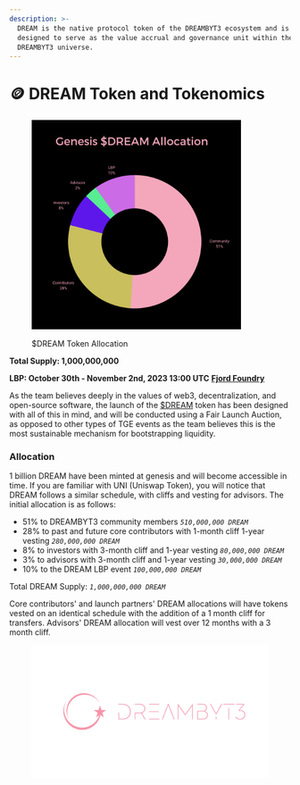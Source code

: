 ```yaml
---
description: >-
  DREAM is the native protocol token of the DREAMBYT3 ecosystem and is currently
  designed to serve as the value accrual and governance unit within the
  DREAMBYT3 universe.
---
```


# 🪙 DREAM Token and Tokenomics



<figure><img src="../.gitbook/assets/DREAM_Tokenomics_Black_BG.png" alt="" width="375"><figcaption><p>$DREAM Token Allocation</p></figcaption></figure>

**Total Supply: 1,000,000,000**

**LBP: October 30th - November 2nd, 2023 13:00 UTC** [**Fjord Foundry**](https://fjordfoundry.com/pools/mainnet/0x80bA1773E82070c284907EAEe2Ba05453F14F071)

As the team believes deeply in the values of web3, decentralization, and open-source software, the launch of the [$DREAM](https://etherscan.io/token/0xebcf2fbe20e7bbbd5232eb186b85c143d362074e) token has been designed with all of this in mind, and will be conducted using a Fair Launch Auction, as opposed to other types of TGE events as the team believes this is the most sustainable mechanism for bootstrapping liquidity.

### **Allocation**

1 billion DREAM have been minted at genesis and will become accessible in time. If you are familiar with UNI (Uniswap Token), you will notice that DREAM follows a similar schedule, with cliffs and vesting for advisors. The initial allocation is as follows:&#x20;

* 51% to DREAMBYT3 community members _`510,000,000 DREAM`_&#x20;
* 28% to past and future core contributors with 1-month cliff 1-year vesting _`280,000,000 DREAM`_&#x20;
* 8% to investors with 3-month cliff and 1-year vesting _`80,000,000 DREAM`_&#x20;
* 3% to advisors with 3-month cliff and 1-year vesting _`30,000,000 DREAM`_&#x20;
* 10% to the DREAM LBP event _`100,000,000 DREAM`_&#x20;

Total DREAM Supply: _`1,000,000,000 DREAM`_&#x20;

Core contributors' and launch partners' DREAM allocations will have tokens vested on an identical schedule with the addition of a 1 month cliff for transfers. Advisors' DREAM allocation will vest over 12 months with a 3 month cliff.

<figure><img src="../.gitbook/assets/1600 x 900_DreamByt3 (2).png" alt=""><figcaption></figcaption></figure>
